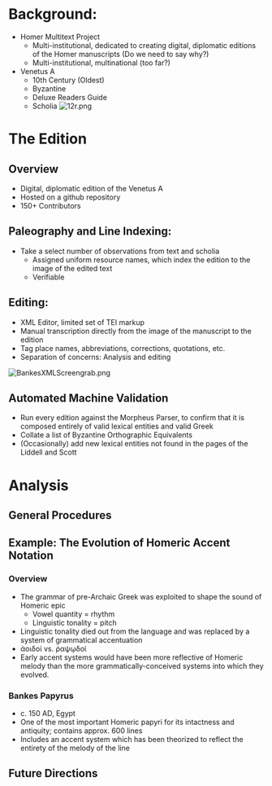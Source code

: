 # Background:
- Homer Multitext Project
	- Multi-institutional, dedicated to creating digital, diplomatic editions of the Homer manuscripts (Do we need to say why?)
	- Multi-institutional, multinational (too far?)
- Venetus A
	- 10th Century (Oldest)
	- Byzantine
	- Deluxe Readers Guide
	- Scholia
![12r.png](https://raw.githubusercontent.com/hmteditors/hmt-22/master/keystone/12r.png)

# The Edition

## Overview
- Digital, diplomatic edition of the Venetus A
- Hosted on a github repository
- 150+ Contributors
	
## Paleography and Line Indexing: 
- Take a select number of observations from text and scholia
	- Assigned uniform resource names, which index the edition to the image of the edited text
	- Verifiable
	
## Editing:
- XML Editor, limited set of TEI markup	
- Manual transcription directly from the image of the manuscript to the edition	
- Tag place names, abbreviations, corrections, quotations, etc.
- Separation of concerns: Analysis and editing

![BankesXMLScreengrab.png](https://raw.github.com/hmteditors/hmt-22/master/keystone/BankesXMLScreengrab.png)
	
## Automated Machine Validation
- Run every edition against the Morpheus Parser, to confirm that it is composed entirely of valid lexical entities and 	valid Greek 
- Collate a list of Byzantine Orthographic Equivalents
- (Occasionally) add new lexical entities not found in the pages of the Liddell and Scott


# Analysis

## General Procedures

## Example: The Evolution of Homeric Accent Notation
### Overview
- The grammar of pre-Archaic Greek was exploited to shape the sound of Homeric epic
	- Vowel quantity = rhythm
	- Linguistic tonality = pitch
- Linguistic tonality died out from the language and was replaced by a system of grammatical accentuation
- ἀοιδοί vs. ῥαψῳδoί
- Early accent systems would have been more reflective of Homeric melody than the more grammatically-conceived systems into which they evolved.
### Bankes Papyrus
- c. 150 AD, Egypt
- One of the most important Homeric papyri for its intactness and antiquity; contains approx. 600 lines
- Includes an accent system which has been theorized to reflect the entirety of the melody of the line


## Future Directions
